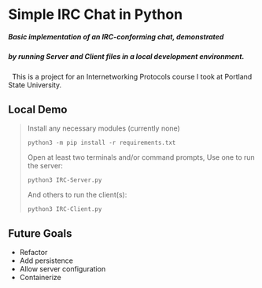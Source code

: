 # Simple IRC Chat in Python
##### Basic implementation of an IRC-conforming chat, demonstrated
##### by running Server and Client files in a local development environment.  
&nbsp;
This is a project for an Internetworking Protocols course I took at Portland State University.

## Local Demo
> Install any necessary modules (currently none)
> ```
> python3 -m pip install -r requirements.txt
> ```
> Open at least two terminals and/or command prompts,
> Use one to run the server:
> ```
> python3 IRC-Server.py
> ```
> And others to run the client(s):
> ```
> python3 IRC-Client.py


## Future Goals
- Refactor
- Add persistence
- Allow server configuration
- Containerize